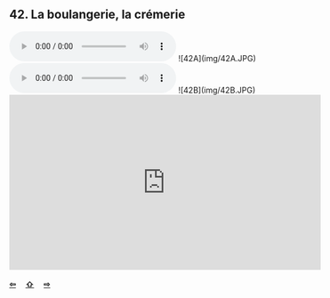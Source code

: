 ## 42. La boulangerie, la crémerie

  <audio controls>
    <source src="sound/42A.ogg"></source>
  </audio>
![42A](img/42A.JPG)

  <audio controls>
    <source src="sound/42B.ogg"></source>
  </audio>
![42B](img/42B.JPG)

<iframe width="560" height="315" src="https://www.youtube.com/embed/m3pUA5hhF-Y" frameborder="0" allow="accelerometer; autoplay; encrypted-media; gyroscope; picture-in-picture" allowfullscreen></iframe>

<p style='font-weight:bolder'>
  <a href='41.html' title='Önceki sayfa'>⇦</a>&emsp;
  <a href='..' title='Ana sayfa'>⇧</a>&emsp;
  <a href='43.html' title='Sonraki sayfa'>⇨</a>
</p>